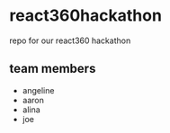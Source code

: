 # react360hackathon
repo for our react360 hackathon

## team members
* angeline
* aaron
* alina
* joe
